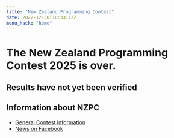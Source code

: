 ```yaml
---
title: "New Zealand Programming Contest"
date: 2022-12-30T10:33:12Z
menu_hack: "home"
---
```

# The New Zealand Programming Contest 2025 is over.

## Results have not yet been verified 


## Information about NZPC

* [General Contest Information](/about/)
* [News on Facebook](https://www.facebook.com/groups/625379865871965)